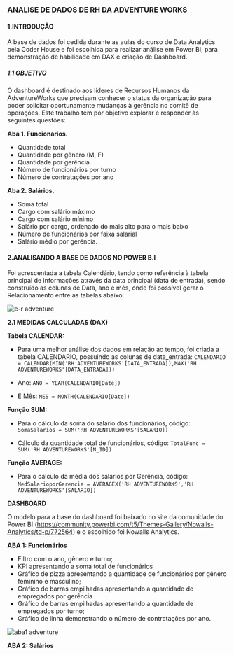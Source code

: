 ### **ANALISE DE DADOS DE RH DA ADVENTURE WORKS**

#### **1.INTRODUÇÃO**

A base de dados foi cedida durante as aulas do curso de Data Analytics pela Coder House e foi escolhida para realizar análise em Power BI, para demonstração de habilidade em DAX e criação de Dashboard.

##### **1.1 OBJETIVO**
O dashboard é destinado aos líderes de Recursos Humanos da AdventureWorks que precisam conhecer o status da organização para poder solicitar oportunamente mudanças à gerência no comitê de operações.  Este trabalho tem por objetivo explorar e responder às seguintes questões:

**Aba 1. Funcionários.**
* Quantidade total
* Quantidade por gênero (M, F)
* Quantidade por gerência
* Número de funcionários por turno
* Número de contratações por ano

**Aba 2. Salários.**
* Soma total
* Cargo com salário máximo
* Cargo com salário mínimo
* Salário por cargo, ordenado do mais alto para o mais baixo
* Número de funcionários por faixa salarial
* Salário médio por gerência.


 #### **2.ANALISANDO A BASE DE DADOS NO POWER B.I**

Foi acrescentada a tabela Calendário, tendo como referência à tabela principal de informações através da data principal (data de entrada), sendo construído as colunas de Data, ano e mês, onde foi possível gerar o Relacionamento entre as tabelas abaixo:

![e-r adventure](https://user-images.githubusercontent.com/112497138/196554255-b413bf52-6384-4827-8c9e-2e0524f201ff.jpeg)

**2.1  MEDIDAS CALCULADAS (DAX)**

**Tabela CALENDAR:**
* Para uma melhor análise dos dados em relação ao tempo, foi criada a tabela CALENDÁRIO, possuindo as colunas de data_entrada:
`CALENDARIO = CALENDAR(MIN('RH ADVENTUREWORKS'[DATA_ENTRADA]),MAX('RH ADVENTUREWORKS'[DATA_ENTRADA]))`
 
* Ano: `ANO = YEAR(CALENDARIO[Date])`

* E Mês: `MES = MONTH(CALENDARIO[Date])`

**Função SUM:**
* Para o cálculo da soma do salário dos funcionários, código: `SomaSalarios = SUM('RH ADVENTUREWORKS'[SALARIO])`
 
* Cálculo da quantidade total de funcionários, código: `TotalFunc = SUM('RH ADVENTUREWORKS'[N_ID])`

**Função AVERAGE:**
* Para o cálculo da média dos salários por Gerência, código: `MedSalarioporGerencia = AVERAGEX('RH ADVENTUREWORKS','RH ADVENTUREWORKS'[SALARIO])`
 
   
**DASHBOARD**

O modelo para a base do dashboard foi baixado no site da comunidade do Power BI (https://community.powerbi.com/t5/Themes-Gallery/Nowalls-Analytics/td-p/772564) e o escolhido foi Nowalls Analytics.

**ABA 1: Funcionários**

* Filtro com o ano, gênero e turno;
* KPI apresentando a soma total de funcionários
* Gráfico de  pizza apresentando a quantidade de funcionários por gênero feminino e masculino;
* Gráfico de barras empilhadas apresentando a quantidade de empregados por gerência
* Gráfico de barras empilhadas apresentando a quantidade de empregados por turno;
* Gráfico de linha demonstrando o número de contratações por ano.

![aba1 adventure](https://user-images.githubusercontent.com/112497138/196554295-62fa954b-6675-4279-b182-7244c4b3d6fb.jpeg)

**ABA 2: Salários**
